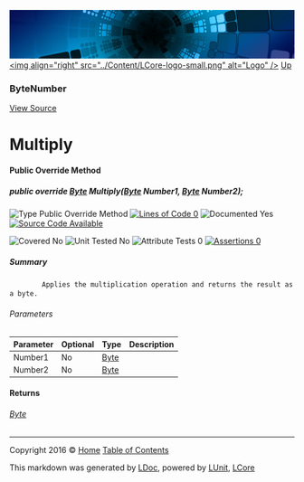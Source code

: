 ![](../Content/LCore-banner-small.png "")
[&lt;img align=&quot;right&quot; src=&quot;../Content/LCore-logo-small.png&quot; alt=&quot;Logo&quot; /&gt;](../../README.md)
[Up](ByteNumber.md)

### ByteNumber
[View Source](../Numbers/ByteNumber.cs)

# Multiply

#### Public Override Method

##### public override <a href="https://msdn.microsoft.com/en-us/library/system.byte.aspx" alt="">Byte</a> Multiply(<a href="https://msdn.microsoft.com/en-us/library/system.byte.aspx" alt="">Byte</a> Number1, <a href="https://msdn.microsoft.com/en-us/library/system.byte.aspx" alt="">Byte</a> Number2);

![Type Public Override Method](http://b.repl.ca/v1/Type-Public%20Override%20Method-Blue.png "") [![Lines of Code 0](http://b.repl.ca/v1/Lines%20of%20Code-0-red.png "")](../Numbers/ByteNumber.cs#L)    ![Documented Yes](http://b.repl.ca/v1/Documented-Yes-brightgreen.png "") [![Source Code Available](http://b.repl.ca/v1/Source%20Code-Available-brightgreen.png "")](../Numbers/ByteNumber.cs#L)

![Covered No](http://b.repl.ca/v1/Covered-No-red.png "") ![Unit Tested No](http://b.repl.ca/v1/Unit%20Tested-No-lightgrey.png "") ![Attribute Tests 0](http://b.repl.ca/v1/Attribute%20Tests-0-lightgrey.png "") [![Assertions 0](http://b.repl.ca/v1/Assertions-0-lightgrey.png "")](../Numbers/ByteNumber.cs)

##### Summary

            Applies the multiplication operation and returns the result as a byte.
            

###### Parameters

Parameter | Optional | Type | Description
:---  | :---  | :---  | :--- 
Number1 | No | [Byte](https://msdn.microsoft.com/en-us/library/system.byte.aspx) | 
Number2 | No | [Byte](https://msdn.microsoft.com/en-us/library/system.byte.aspx) | 


#### Returns

###### [Byte](https://msdn.microsoft.com/en-us/library/system.byte.aspx)



---

Copyright 2016 &copy; [Home](../../README.md) [Table of Contents](../../TableOfContents.md)

This markdown was generated by [LDoc](https://github.com/CodeSingularity/LDoc), powered by [LUnit](https://github.com/CodeSingularity/LUnit), [LCore](https://github.com/CodeSingularity/LCore)
